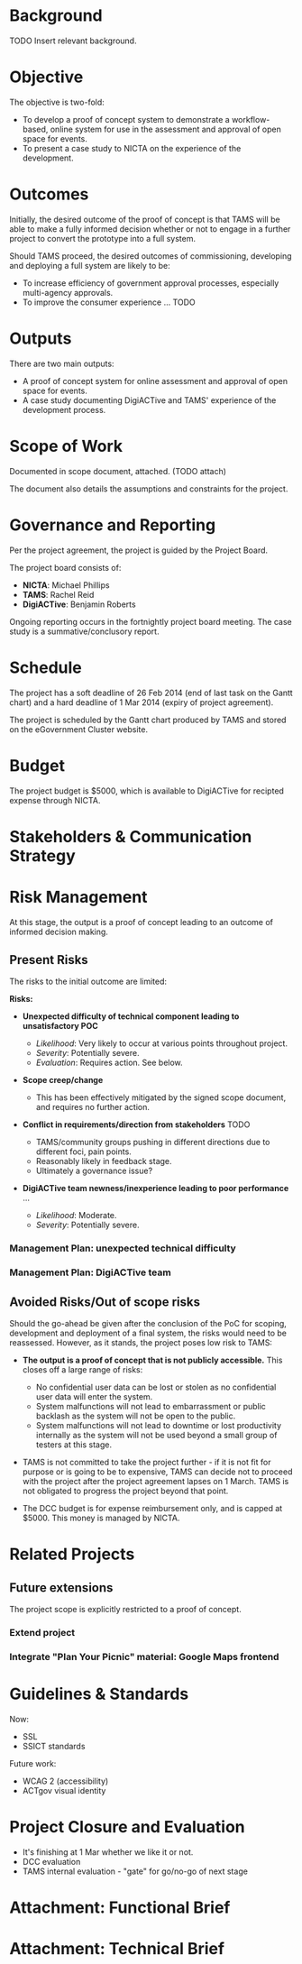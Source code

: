 # Background #

TODO Insert relevant background.

# Objective #

The objective is two-fold:

+ To develop a proof of concept system to demonstrate a workflow-based, online system for use in the assessment and approval of open space for events.
+ To present a case study to NICTA on the experience of the development.

# Outcomes #

Initially, the desired outcome of the proof of concept is that TAMS will be able to make a fully informed decision whether or not to engage in a further project to convert the prototype into a full system.

Should TAMS proceed, the desired outcomes of commissioning, developing and deploying a full system are likely to be:

+ To increase efficiency of government approval processes, especially multi-agency approvals.
+ To improve the consumer experience ... TODO


# Outputs #

There are two main outputs:

+ A proof of concept system for online assessment and approval of open space for events.
+ A case study documenting DigiACTive and TAMS' experience of the development process.

# Scope of Work #

Documented in scope document, attached. (TODO attach)

The document also details the assumptions and constraints for the project.

# Governance and Reporting #

Per the project agreement, the project is guided by the Project Board.

The project board consists of:
+ **NICTA**: Michael Phillips
+ **TAMS**: Rachel Reid
+ **DigiACTive**: Benjamin Roberts

Ongoing reporting occurs in the fortnightly project board meeting. The case study is a summative/conclusory report.

# Schedule #

The project has a soft deadline of 26 Feb 2014 (end of last task on the Gantt chart) and a hard deadline of 1 Mar 2014 (expiry of project agreement).

The project is scheduled by the Gantt chart produced by TAMS and stored on the eGovernment Cluster website.

# Budget #

The project budget is $5000, which is available to DigiACTive for recipted expense through NICTA.

# Stakeholders & Communication Strategy #

# Risk Management #

At this stage, the output is a proof of concept leading to an outcome of informed decision making.

## Present Risks ##

The risks to the initial outcome are limited:

**Risks:**

+ **Unexpected difficulty of technical component leading to unsatisfactory POC**
    + *Likelihood*: Very likely to occur at various points throughout project.
    + *Severity*: Potentially severe.
    + *Evaluation*: Requires action. See below.

+ **Scope creep/change**
    + This has been effectively mitigated by the signed scope document, and requires no further action.

+ **Conflict in requirements/direction from stakeholders** TODO
    + TAMS/community groups pushing in different directions due to different foci, pain points.
    + Reasonably likely in feedback stage.
    + Ultimately a governance issue?

+ **DigiACTive team newness/inexperience leading to poor performance** ...
    + *Likelihood*: Moderate.
    + *Severity*: Potentially severe.


### Management Plan: unexpected technical difficulty ###

### Management Plan: DigiACTive team ###


## Avoided Risks/Out of scope risks ##
Should the go-ahead be given after the conclusion of the PoC for scoping, development and deployment of a final system, the risks would need to be reassessed. However, as it stands, the project poses low risk to TAMS:

+ **The output is a proof of concept that is not publicly accessible.** This closes off a large range of risks:
   + No confidential user data can be lost or stolen as no confidential user data will enter the system.
   + System malfunctions will not lead to embarrassment or public backlash as the system will not be open to the public.
   + System malfunctions will not lead to downtime or lost productivity internally as the system will not be used beyond a small group of testers at this stage.
   
+ TAMS is not committed to take the project further - if it is not fit for purpose or is going to be to expensive, TAMS can decide not to proceed with the project after the project agreement lapses on 1 March. TAMS is not obligated to progress the project beyond that point.
+ The DCC budget is for expense reimbursement only, and is capped at $5000. This money is managed by NICTA.


# Related Projects #

## Future extensions ##

The project scope is explicitly restricted to a proof of concept. 

### Extend project ###

### Integrate "Plan Your Picnic" material: Google Maps frontend ###

# Guidelines & Standards #

Now:

+ SSL
+ SSICT standards

Future work:

+ WCAG 2 (accessibility)
+ ACTgov visual identity

# Project Closure and Evaluation #

+ It's finishing at 1 Mar whether we like it or not.
+ DCC evaluation
+ TAMS internal evaluation - "gate" for go/no-go of next stage

# Attachment: Functional Brief #

# Attachment: Technical Brief # 
